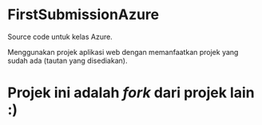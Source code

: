 # FirstSubmissionAzure
Source code untuk kelas Azure.

Menggunakan projek aplikasi web dengan memanfaatkan projek yang sudah ada (tautan yang disediakan).

# Projek ini adalah _fork_ dari projek lain :)
